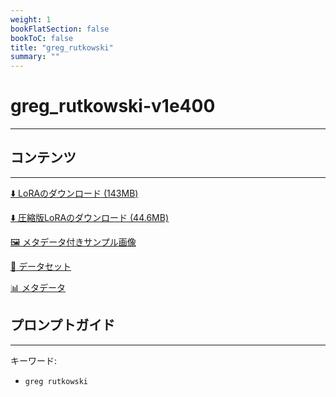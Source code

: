 ```yaml
---
weight: 1
bookFlatSection: false
bookToC: false
title: "greg_rutkowski"
summary: ""
---
```


<!--markdownlint-disable MD025 MD033 -->

# greg_rutkowski-v1e400

---

## コンテンツ

---

[⬇️ LoRAのダウンロード (143MB)](https://huggingface.co/k4d3/yiff_toolkit/resolve/main/ponyxl_loras/greg_rutkowski-v1e400.safetensors?download=true)

[⬇️ 圧縮版LoRAのダウンロード (44.6MB)](https://huggingface.co/k4d3/yiff_toolkit/resolve/main/ponyxl_loras_shrunk_2/greg_rutkowski-v1e400_frockpt1_th-3.55.safetensors?download=true)

[🖼️ メタデータ付きサンプル画像](https://huggingface.co/k4d3/yiff_toolkit/tree/main/static/{})

[📐 データセット](https://huggingface.co/datasets/k4d3/furry/tree/main/by_greg_rutkowski)

[📊 メタデータ](https://huggingface.co/k4d3/yiff_toolkit/raw/main/ponyxl_loras/greg_rutkowski-v1e400.json)

## プロンプトガイド

---

キーワード:

- `greg rutkowski`

